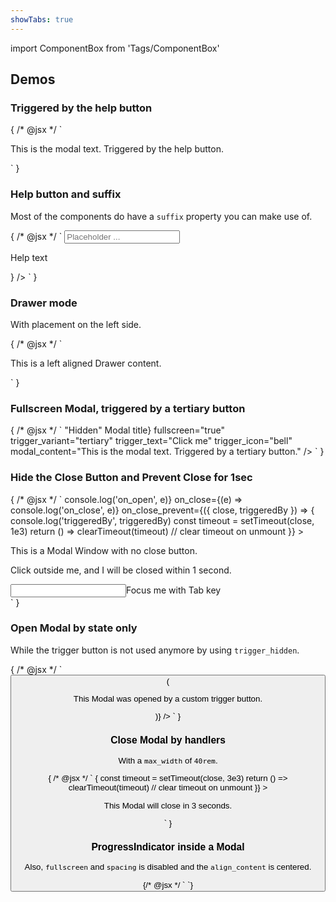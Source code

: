 ```yaml
---
showTabs: true
---
```


import ComponentBox from 'Tags/ComponentBox'

## Demos

### Triggered by the help button

<ComponentBox data-visual-test="modal-trigger-default">
	{
	/* @jsx */ `
<Modal title="Modal Title">
  <Modal.Inner spacing style_type="mint-green">
    <P>This is the modal text. Triggered by the help button.</P>
  </Modal.Inner>
</Modal>
	`
	}
</ComponentBox>

### Help button and suffix

Most of the components do have a `suffix` property you can make use of.

<ComponentBox data-visual-test="modal-help-button">
	{
	/* @jsx */ `
<Input
  label="Input"
  placeholder="Placeholder ..."
  suffix={
    <Modal>
      <Modal.Inner spacing style_type="pistachio">
        <P>Help text</P>
      </Modal.Inner>
    </Modal>
  }
/>
	`
	}
</ComponentBox>

### Drawer mode

With placement on the left side.

<ComponentBox data-visual-test="modal-drawer">
	{
	/* @jsx */ `
<Modal
  mode="drawer"
  title="Drawer Title"
  trigger_text="Open Drawer"
  trigger_title="Click me"
>
  <Modal.Inner>
    <P>This is a left aligned Drawer content.</P>
  </Modal.Inner>
</Modal>
	`
	}
</ComponentBox>

### Fullscreen Modal, triggered by a tertiary button

<ComponentBox data-visual-test="modal-fullscreen">
	{
	/* @jsx */ `
<Modal
  title={<span className="dnb-sr-only">"Hidden" Modal title</span>}
  fullscreen="true"
  trigger_variant="tertiary"
  trigger_text="Click me"
  trigger_icon="bell"
  modal_content="This is the modal text. Triggered by a tertiary button."
/>
	`
	}
</ComponentBox>

### Hide the Close Button and Prevent Close for 1sec

<ComponentBox>
	{
	/* @jsx */ `
<Modal
  title="1s close delay"
  trigger_text="Click me"
  prevent_close="true"
  hide_close_button="true"
  on_open={(e) => console.log('on_open', e)}
  on_close={(e) => console.log('on_close', e)}
  on_close_prevent={({ close, triggeredBy }) => {
    console.log('triggeredBy', triggeredBy)
    const timeout = setTimeout(close, 1e3)
    return () => clearTimeout(timeout) // clear timeout on unmount
  }}
>
  <P>This is a Modal Window with no close button.</P>
  <P>Click outside me, and I will be closed within 1 second.</P>
  <Section top spacing style_type="divider">
    <Input label="Focus:">Focus me with Tab key</Input>
  </Section>
</Modal>
	`
	}
</ComponentBox>

### Open Modal by state only

While the trigger button is not used anymore by using `trigger_hidden`.

<ComponentBox>
	{
	/* @jsx */ `
<Button
  id="custom-triggerer"
  text="Custom trigger Button"
  on_click={() => (
    <Modal
      title="Modal Title"
      trigger_hidden
      open_state="opened"
      //labelled_by="custom-triggerer"
    >
      <Section spacing style_type="divider">
        <P>This Modal was opened by a custom trigger button.</P>
      </Section>
    </Modal>
  )}
/>
	`
	}
</ComponentBox>

### Close Modal by handlers

With a `max_width` of `40rem`.

<ComponentBox>
	{
	/* @jsx */ `
<Modal
  title="Auto close"
  trigger_text="Click me"
  align_content="center"
  max_width="40rem"
  close_modal={close => {
    const timeout = setTimeout(close, 3e3)
    return () => clearTimeout(timeout) // clear timeout on unmount
  }}
>
  <Section spacing style_type="emerald-green">
    <P>This Modal will close in 3 seconds.</P>
  </Section>
</Modal>
	`
	}
</ComponentBox>

### ProgressIndicator inside a Modal

Also, `fullscreen` and `spacing` is disabled and the `align_content` is centered.

<ComponentBox data-visual-test="modal-no-spacing">
	{/* @jsx */ `
<Modal
  spacing={false}
  fullscreen={false}
  align_content="centered"
  hide_close_button
  trigger_text="Show"
  prevent_close={false}
  max_width="20rem"
>
  <ProgressIndicator
    show_label
    label_direction="vertical"
    top="large"
    bottom="large"
    size="large"
  />
</Modal>
	`}
</ComponentBox>
